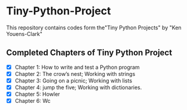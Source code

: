 # Tiny-Python-Project
This repository contains codes form the"Tiny Python Projects" by "Ken Youens-Clark"

## Completed Chapters of Tiny Python Project
- [x] Chapter 1: How to write and test a Python program
- [x] Chapter 2: The crow’s nest; Working with strings
- [x] Chapter 3: Going on a picnic; Working with lists
- [x] Chapter 4: jump the five; Working with dictionaries.
- [x] Chapter 5: Howler
- [x] Chapter 6: Wc
